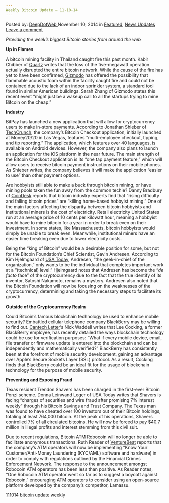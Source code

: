 ```yaml
---
Weekly Bitcoin Update – 11-10-14
---
```

<article class="post-listing post-8137 post type-post status-publish format-standard has-post-thumbnail hentry  tag-2390 tag-bitcoin tag-update tag-weekly">
    <div class="post-inner">
        <span>Posted by: <a href="https://www.deepdotweb.com/author/admin/" title="">DeepDotWeb </a></span>
    <span>November 10, 2014</span>
    <span>in <a href="https://www.deepdotweb.com/category/deepdot-news/" rel="category tag">Featured</a>, <a href="https://www.deepdotweb.com/category/news-updates/" rel="category tag">News Updates</a></span>
    <span><a href="https://www.deepdotweb.com/2014/11/10/weekly-bitcoin-update-11-10-14/#respond">Leave a comment</a></span>
    </p>
    <div class="clear"></div>
    <div class="entry">
    <p><em>Providing the week&#8217;s biggest Bitcoin stories from around the web</em></p>
    <p><strong>Up in Flames</strong></p>
    <p>A bitcoin mining facility in Thailand caught fire this past month. Kabir Chibber of <a href="http://qz.com/293418/an-enormous-bitcoin-mine-went-up-in-flames-affecting-the-entire-network/">Quartz</a> writes that the loss of the five-megawatt operation actually disrupted the entire bitcoin network. While the cause of the fire has yet to have been confirmed, <a href="http://gizmodo.com/a-huge-fire-took-out-a-bitcoin-mining-operation-1655981855">Gizmodo</a> has offered the possibility that flammable acoustic foam within the facility caught fire and could not be contained due to the lack of an indoor sprinkler system, a standard tool found in similar American buildings. Sarah Zhang of Gizmodo states this recent event “might just be a wakeup call to all the startups trying to mine Bitcoin on the cheap.”</p>
    <p><strong>Industry</strong></p>
    <p>BitPay has launched a new application that will allow for cryptocurrency users to make in-store payments. According to Jonathan Shieber of <a href="http://techcrunch.com/2014/11/04/bitpay-launches-bitcoin-checkout-app-for-one-tap-payments/">TechCrunch</a>, the company&#8217;s Bitcoin Checkout application, initially launched at Money20/20 in Las Vegas, features “multi-employee checkout, tipping, and tip reporting.” The application, which features over 40 languages, is available on Android devices. However, the company also plans to launch an application for the iOS platform in the near future. The main strength of the Bitcoin Checkout application is its “one tap payment feature,” which will allow users to receive bitcoin payment instructions on their mobile phones. As Shieber writes, the company believes it will make the application “easier to use” than other payment options.</p>
    <p>Are hobbyists still able to make a buck through bitcoin mining, or have mining pools taken the fun away from the common techie? Danny Bradbury of <a href="https://www.coindesk.com/can-hobbyist-bitcoin-miners-still-make-buck/">CoinDesk</a> reports that bitcoin industry experts find that “rising difficulty and falling bitcoin prices” are “killing home-based hobbyist mining.” One of the main factors affecting the disparity between bitcoin hobbyists and institutional miners is the cost of electricity. Retail electricity United States run at an average price of 10 cents per kilowatt hour, meaning a hobbyist would have to mine bitcoin for a year in order to break even on their investment. In some states, like Massachusetts, bitcoin hobbyists would simply be unable to break even. Meanwhile, institutional miners have an easier time breaking even due to lower electricity costs.</p>
    <p>Being the “king of Bitcoin” would be a desirable position for some, but not for the Bitcoin Foundation&#8217;s Chief Scientist, Gavin Andresen. According to Kim Hjelmgaard of <a href="http://www.usatoday.com/story/tech/2014/11/07/bitcoin-gavin-andresen-dublin-web-summit/18636161/">USA Today</a>, Andresen, “the geek-in-chief of the organization,” only wants to be the individual that completes important work at a “(technical) level.” Hjelmgaard notes that Andresen has become the “<em>de facto</em> face” of the cryptocurrency due to the fact that the true identify of its inventor, Satoshi Nakamoto, remains a mystery. Andresen also noted that the Bitcoin Foundation will now be focusing on the weaknesses of the cryptocurrency, determining and taking the necessary steps to facilitate its growth.</p>
    <p><strong>Outside of the Cryptocurrency Realm</strong></p>
    <p>Could Bitcoin&#8217;s famous blockchain technology be used to enhance mobile security? Embattled cellular telephone company BlackBerry may be willing to find out. <a href="http://www.cantechletter.com/2014/11/blackberry-can-win-mobile-security-bitcoin-technology/">Cantech Letter</a>&#8216;s Nick Waddell writes that Lee Cocking, a former BlackBerry employee, has recently detailed the ways blockchain technology could be use for verification purposes: “What if every mobile device, email, file transfer or firmware update is entered into the blockchain and can be independently and mathematically verified?” BlackBerry has consistently been at the forefront of mobile security development, gaining an advantage over Apple&#8217;s Secure Sockets Layer (SSL) protocol. As a result, Cocking finds that BlackBerry could be an ideal fit for the usage of blockchain technology for the purpose of mobile security.</p>
    <p><strong>Preventing and Exposing Fraud</strong></p>
    <p>Texas resident Trendon Shavers has been charged in the first-ever Bitcoin Ponzi scheme. Donna Leinwand Leger of USA Today writes that Shavers is facing “charges of securities and wire fraud after promising 7% interest weekly” through his Bitcoin Savings and Trust Company. The Texas man was found to have cheated over 100 investors out of their Bitcoin holdings, totaling at least 764,000 bitcoin. At the peak of his operations, Shavers controlled 7% of all circulated bitcoins. He will now be forced to pay $40.7 million in illegal profits and interest stemming from this civil suit.</p>
    <p>Due to recent regulations, Bitcoin ATM Robocoin will no longer be able to facilitate anonymous transactions. Ruth Reader of <a href="http://venturebeat.com/2014/11/07/regulations-force-bitcoin-atm-robocoin-to-ban-anonymous-transactions/">VentureBeat</a> reports that the company&#8217;s ATM operators will now be implementing “Know Your Customer/Anti-Money Laundering (KYC/AML) software and hardware) in order to comply with regulations outlined by the Financial Crimes Enforcement Network. The response to the announcement amongst Robocoin ATM operators has been less than positive. As Reader notes, “One Robocoin ATM operator went so far as to suggest a boycott against Robocoin,” encouraging ATM operators to consider using an open-source platform developed by the company&#8217;s competitor, Lamassu.</p>
    </div>
    <a href="https://www.deepdotweb.com/tag/111014/" rel="tag">111014</a> <a href="https://www.deepdotweb.com/tag/bitcoin/" rel="tag">bitcoin</a> <a href="https://www.deepdotweb.com/tag/update/" rel="tag">update</a> <a href="https://www.deepdotweb.com/tag/weekly/" rel="tag">weekly</a></span> <span style="display:none" class="updated">2014-11-10</span>
    <div style="display:none" class="vcard author" itemprop="author" itemscope itemtype="http://schema.org/Person"><strong class="fn" itemprop="name">
    </div>
</article>

